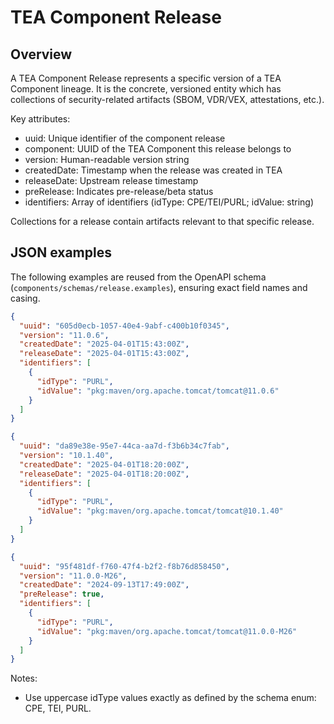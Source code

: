 # TEA Component Release

## Overview

A TEA Component Release represents a specific version of a TEA Component lineage. It is the concrete, versioned entity which has collections of security-related artifacts (SBOM, VDR/VEX, attestations, etc.).

Key attributes:
- uuid: Unique identifier of the component release
- component: UUID of the TEA Component this release belongs to
- version: Human-readable version string
- createdDate: Timestamp when the release was created in TEA
- releaseDate: Upstream release timestamp
- preRelease: Indicates pre-release/beta status
- identifiers: Array of identifiers (idType: CPE/TEI/PURL; idValue: string)

Collections for a release contain artifacts relevant to that specific release.

## JSON examples

The following examples are reused from the OpenAPI schema (`components/schemas/release.examples`), ensuring exact field names and casing.

```json
{
  "uuid": "605d0ecb-1057-40e4-9abf-c400b10f0345",
  "version": "11.0.6",
  "createdDate": "2025-04-01T15:43:00Z",
  "releaseDate": "2025-04-01T15:43:00Z",
  "identifiers": [
    {
      "idType": "PURL",
      "idValue": "pkg:maven/org.apache.tomcat/tomcat@11.0.6"
    }
  ]
}
```

```json
{
  "uuid": "da89e38e-95e7-44ca-aa7d-f3b6b34c7fab",
  "version": "10.1.40",
  "createdDate": "2025-04-01T18:20:00Z",
  "releaseDate": "2025-04-01T18:20:00Z",
  "identifiers": [
    {
      "idType": "PURL",
      "idValue": "pkg:maven/org.apache.tomcat/tomcat@10.1.40"
    }
  ]
}
```

```json
{
  "uuid": "95f481df-f760-47f4-b2f2-f8b76d858450",
  "version": "11.0.0-M26",
  "createdDate": "2024-09-13T17:49:00Z",
  "preRelease": true,
  "identifiers": [
    {
      "idType": "PURL",
      "idValue": "pkg:maven/org.apache.tomcat/tomcat@11.0.0-M26"
    }
  ]
}
```

Notes:
- Use uppercase idType values exactly as defined by the schema enum: CPE, TEI, PURL.
